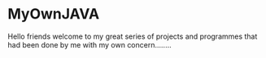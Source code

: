 # MyOwnJAVA
Hello friends welcome to my great series of projects and programmes that had been done by me with my own concern........

